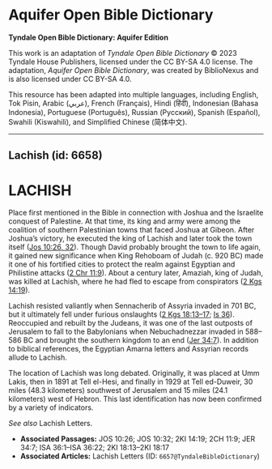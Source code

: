 # Aquifer Open Bible Dictionary

**Tyndale Open Bible Dictionary: Aquifer Edition**

This work is an adaptation of *Tyndale Open Bible Dictionary* © 2023 Tyndale House Publishers, licensed under the CC BY\-SA 4\.0 license. The adaptation, *Aquifer Open Bible Dictionary*, was created by BiblioNexus and is also licensed under CC BY\-SA 4\.0\.

This resource has been adapted into multiple languages, including English, Tok Pisin, Arabic (عربي), French (Français), Hindi (हिंदी), Indonesian (Bahasa Indonesia), Portuguese (Português), Russian (Русский), Spanish (Español), Swahili (Kiswahili), and Simplified Chinese (简体中文).



--------------------------------

## Lachish (id: 6658)

LACHISH
=======

Place first mentioned in the Bible in connection with Joshua and the Israelite conquest of Palestine. At that time, its king and army were among the coalition of southern Palestinian towns that faced Joshua at Gibeon. After Joshua’s victory, he executed the king of Lachish and later took the town itself ([Jos 10:26, 32](https://ref.ly/Josh10:26,Josh10:32)). Though David probably brought the town to life again, it gained new significance when King Rehoboam of Judah (c. 920 BC) made it one of his fortified cities to protect the realm against Egyptian and Philistine attacks ([2 Chr 11:9](https://ref.ly/2Chr11:9)). About a century later, Amaziah, king of Judah, was killed at Lachish, where he had fled to escape from conspirators ([2 Kgs 14:19](https://ref.ly/2Kgs14:19)).

Lachish resisted valiantly when Sennacherib of Assyria invaded in 701 BC, but it ultimately fell under furious onslaughts ([2 Kgs 18:13–17](https://ref.ly/2Kgs18:13-2Kgs18:17); [Is 36](https://ref.ly/Isa36:1-Isa36:22)). Reoccupied and rebuilt by the Judeans, it was one of the last outposts of Jerusalem to fall to the Babylonians when Nebuchadnezzar invaded in 588–586 BC and brought the southern kingdom to an end ([Jer 34:7](https://ref.ly/Jer34:7)). In addition to biblical references, the Egyptian Amarna letters and Assyrian records allude to Lachish.

The location of Lachish was long debated. Originally, it was placed at Umm Lakis, then in 1891 at Tell el\-Hesi, and finally in 1929 at Tell ed\-Duweir, 30 miles (48\.3 kilometers) southwest of Jerusalem and 15 miles (24\.1 kilometers) west of Hebron. This last identification has now been confirmed by a variety of indicators.

*See also* Lachish Letters.

* **Associated Passages:** JOS 10:26; JOS 10:32; 2KI 14:19; 2CH 11:9; JER 34:7; ISA 36:1–ISA 36:22; 2KI 18:13–2KI 18:17
* **Associated Articles:** Lachish Letters (ID: `6657@TyndaleBibleDictionary`)

